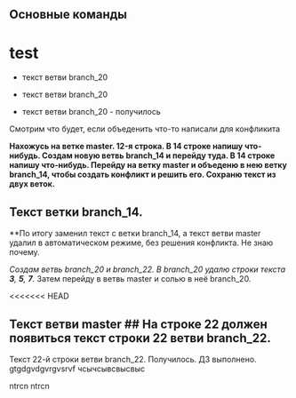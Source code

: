 ## Основные команды 
# test
* текст ветви branch_20 

* текст ветви branch_20 

* текст ветви branch_20 - получилось 

Смотрим что будет, если объеденить 
что-то написали для конфликита

__Нахожусь на ветке master. 12-я строка. В 14 строке напишу что-нибудь.
Создам новую ветвь branch_14 и перейду туда. В 14 строке напишу что-нибудь. Перейду на ветку master и объеденю в нею ветку branch_14, чтобы создать конфликт и решить его. Сохраню текст из двух веток.__
## Текст ветки branch_14.

**По итогу заменил текст с ветки branch_14, а текст ветви master удалил в автоматическом режиме, без решения конфликта. Не знаю почему.

*Создам ветвь branch_20 и branch_22. В branch_20 удалю строки текста __3__, __5__, __7__.* Затем перейду в ветвь master и солью в неё branch_20. 

<<<<<<< HEAD
## Текст ветви master ## На строке 22 должен появиться текст строки 22 ветви branch_22.
Текст 22-й строки ветви branch_22.
Получилось. ДЗ выполнено. 
gtgdgvdgvrgvsrvf
чсычсывсвысвыс


ntrcn ntrcn
